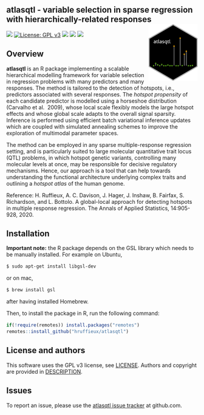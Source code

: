 <!-- README.md is generated from README.Rmd. Please edit that file -->
<!-- First time: run usethis::use_readme_rmd() to create a pre-commit hook that 
prevents from committing if the README.Rmd has changed, but has not been 
re-knitted to generate an updated README.md -->

## atlasqtl - variable selection in sparse regression with hierarchically-related responses <img src="man/figures/atlasqtl_logo.png" align="right" height="150"/>

<!-- Run for the R CMD checks, run usethis::use_github_actions() to set up the pipeline, possibly modify the .yaml file and then: -->
<!-- [![R build status](https://github.com/hruffieux/atlasqtl/workflows/R-CMD-check/badge.svg)](https://github.com/hruffieux/atlasqtl/actions) # TODO. not enabled yet, needs pre-install of GSL lib for windows -->

[![](https://travis-ci.org/hruffieux/atlasqtl.svg?branch=master)](https://travis-ci.org/hruffieux/atlasqtl)
[![License: GPL
v3](https://img.shields.io/badge/license-GPL%20v3-blue.svg)](https://www.gnu.org/licenses/gpl-3.0)
[![](https://img.shields.io/badge/devel%20version-0.1.4-blue.svg)](https://github.com/hruffieux/atlasqtl)
[![](https://img.shields.io/github/languages/code-size/hruffieux/atlasqtl.svg)](https://github.com/hruffieux/atlasqtl)
[![](https://img.shields.io/badge/doi-10.1214/20--AOAS1332-blue.svg)](https://doi.org/10.1214/20-AOAS1332)

## Overview

**atlasqtl** is an R package implementing a scalable hierarchical
modelling framework for variable selection in regression problems with
many predictors and many responses. The method is tailored to the
detection of hotspots, i.e., predictors associated with several
responses. The *hotspot propensity* of each candidate predictor is
modelled using a horseshoe distribution (Carvalho et al.  2009), whose
local scale flexibly models the large hotspot effects and whose global
scale adapts to the overall signal sparsity. Inference is performed
using efficient batch variational inference updates which are coupled
with simulated annealing schemes to improve the exploration of
multimodal parameter spaces.

The method can be employed in any sparse multiple-response regression
setting, and is particularly suited to large molecular quantitative
trait locus (QTL) problems, in which hotspot genetic variants,
controlling many molecular levels at once, may be responsible for
decisive regulatory mechanisms. Hence, our approach is a tool that can
help towards understanding the functional architecture underlying
complex traits and outlining a *hotspot atlas* of the human genome.

Reference: H. Ruffieux, A. C. Davison, J. Hager, J. Inshaw, B. Fairfax,
S. Richardson, and L. Bottolo. A global-local approach for detecting
hotspots in multiple response regression. The Annals of Applied
Statistics, 14:905-928, 2020.

## Installation

**Important note:** the R package depends on the GSL library which needs
to be manually installed. For example on Ubuntu,

``` bash
$ sudo apt-get install libgsl-dev
```

or on mac,

``` bash
$ brew install gsl
```

after having installed Homebrew.

Then, to install the package in R, run the following command:

``` r
if(!require(remotes)) install.packages("remotes")
remotes::install_github("hruffieux/atlasqtl")
```

## License and authors

This software uses the GPL v3 license, see [LICENSE](LICENSE). Authors
and copyright are provided in [DESCRIPTION](DESCRIPTION).

## Issues

To report an issue, please use the [atlasqtl issue
tracker](https://github.com/hruffieux/atlasqtl/issues) at github.com.
